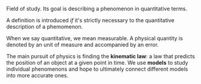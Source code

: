 Field of study.
Its goal is describing a phenomenon in quantitative terms.

A definition is introduced _if_ it's strictly necessary to the quantitative description of a phemomenon.

When we say quantitative, we mean measurable.
A physical quantity is denoted by an unit of measure and accompanied by an error.

The main pursuit of physics is finding the **kinematic law**: a law that predicts the position of an object at a given point in time.
We use **models** to study individual phenomenons and hope to ultimately connect different models into more accurate ones.